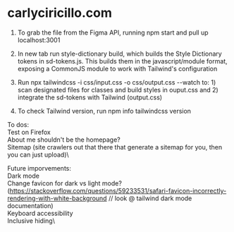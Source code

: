 # carlyciricillo.com

1) To grab the file from the Figma API, running npm start and pull up localhost:3001

2) In new tab run style-dictionary build, which builds the Style Dictionary tokens in sd-tokens.js. This builds them in the javascript/module format, exposing a CommonJS module to work with Tailwind's configuration

3) Run npx tailwindcss -i css/input.css -o css/output.css --watch to: 1) scan designated files for classes and build styles in ouput.css and 2) integrate the sd-tokens with Tailwind (output.css)

4) To check Tailwind version, run npm info tailwindcss version

To dos:\
Test on Firefox\
About me shouldn't be the homepage?\
Sitemap (site crawlers out that there that generate a sitemap for you, then you can just upload)\

Future imporvements:\
Dark mode\
Change favicon for dark vs light mode? (https://stackoverflow.com/questions/59233531/safari-favicon-incorrectly-rendering-with-white-background // look @ tailwind dark mode documentation)\
Keyboard accessibility\
Inclusive hiding\